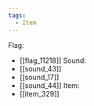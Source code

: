 ```yaml
---
tags:
  - Item
---
```

Flag:
- [[flag_11218]]
Sound:
- [[sound_43]]
- [[sound_17]]
- [[sound_44]]
Item:
- [[item_329]]
